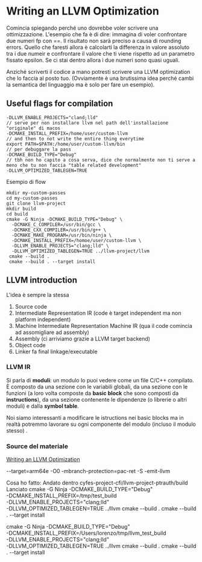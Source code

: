 # Writing an LLVM Optimization

Comincia spiegando perché uno dovrebbe voler scrivere una ottimizzazione.
L'esempio che fa è di dire: immagina di voler confrontare due numeri fp con ==. Il risultato non sarà preciso a causa
di rounding errors. Quello che faresti allora è calcolarti la differenza in valore assoluto tra i due numeir
e confrontare il valore che ti viene rispetto ad un parametro fissato epsilon. Se ci stai dentro allora i due
numeri sono quasi uguali.

Anziché scriverti il codice a mano potresti scrivere una LLVM optimization che lo faccia al posto tuo.
(Ovviamente è una brutissima idea perché cambi la semantica del linguaggio ma è solo per fare un esempio).

## Useful flags for compilation

```
-DLLVM_ENABLE_PROJECTS="cland;lld"
// serve per non installare llvm nel path dell'installazione "originale" di macos
-DCMAKE_INSTALL_PREFIX=/home/user/custom-llvm
// and then to not write the entire thing everytime
export PATH=$PATH:/home/user/custom-llvm/bin
// per debuggare la pass
-DCMAKE_BUILD_TYPE="Debug"
// tbh non ho capito a cosa serva, dice che normalmente non ti serve a meno che tu non faccia "table related development"
-DLLVM_OPTIMIZED_TABLEGEN=TRUE
```

Esempio di flow

```shell
mkdir my-custom-passes
cd my-custom-passes
git clone llvm-project
mkdir build
cd build
cmake -G Ninja -DCMAKE_BUILD_TYPE="Debug" \
  -DCMAKE_C_COMPILER=/usr/bin/gcc \
  -DCMAKE_CXX_COMPILER=/usr/bin/g++ \
  -DCMAKE_MAKE_PROGRAM=/usr/bin/ninja \
  -DCMAKE_INSTALL_PREFIX=/homoe/user/custom-llvm \
  -DLLVM_ENABLE_PROJECTS="clang;lld" \
  -DLLVM_OPTIMIZED_TABLEGEN=TRUE ../llvm-project/llvm
 cmake --build .
 cmake --build . --target install
```

## LLVM introduction

L'idea è sempre la stessa

1. Source code
2. Intermediate Representation IR (code è target independent ma non platform independent)
3. Machine Intermediate Representation Machine IR (qua il code comincia ad assomigliare ad assembly)
4. Assembly (ci arriviamo grazie a LLVM target backend)
5. Object code
6. Linker fa final linkage/executable

### LLVM IR

Si parla di **moduli**: un modulo lo puoi vedere come un file C/C++ compilato.
È composto da una sezione con le variabili globali, da una sezione con le funzioni (a loro volta composte da
**basic block** che sono composti da **instructions**), da una sezione contenente le dipendenze (o librerie o altri moduli)
e dalla **symbol table**.

Noi siamo interessanti a modificare le istructions nei basic blocks ma in realtà potremmo lavorare su ogni componente del modulo
(incluso il modulo stesso) .

### Source del materiale

[Writing an LLVM Optimization](https://www.youtube.com/watch?v=MagR2KY8MQI&t=1332s)

--target=arm64e -O0 -mbranch-protection=pac-ret -S -emit-llvm

Cosa ho fatto:
Andato dentro cyfes-project-cfi/llvm-project-ptrauth/build
Lanciato
cmake -G Ninja -DCMAKE_BUILD_TYPE="Debug" \
-DCMAKE_INSTALL_PREFIX=/tmp/test_build \
-DLLVM_ENABLE_PROJECTS="clang;lld" \
-DLLVM_OPTIMIZED_TABLEGEN=TRUE ../llvm
cmake --build .
cmake --build . --target install


cmake -G Ninja -DCMAKE_BUILD_TYPE="Debug" \
-DCMAKE_INSTALL_PREFIX=/Users/lorenzo/tmp/llvm_test_build \
-DLLVM_ENABLE_PROJECTS="clang;lld" \
-DLLVM_OPTIMIZED_TABLEGEN=TRUE ../llvm
cmake --build .
cmake --build . --target install
